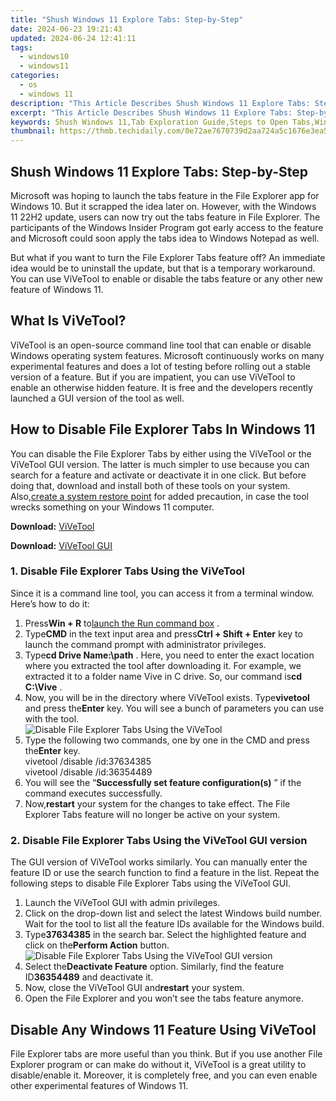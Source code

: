 ```yaml
---
title: "Shush Windows 11 Explore Tabs: Step-by-Step"
date: 2024-06-23 19:21:43
updated: 2024-06-24 12:41:11
tags:
  - windows10
  - windows11
categories:
  - os
  - windows 11
description: "This Article Describes Shush Windows 11 Explore Tabs: Step-by-Step"
excerpt: "This Article Describes Shush Windows 11 Explore Tabs: Step-by-Step"
keywords: Shush Windows 11,Tab Exploration Guide,Steps to Open Tabs,Windows 11 Snooze Mode,Using Windows 11 Shortcuts,Optimize Window Tasks,Efficient Tabs Management
thumbnail: https://thmb.techidaily.com/0e72ae7670739d2aa724a5c1676e3ea5eb7af36bcb7980843f57c620d01dbd2b.jpg
---
```


## Shush Windows 11 Explore Tabs: Step-by-Step

 Microsoft was hoping to launch the tabs feature in the File Explorer app for Windows 10\. But it scrapped the idea later on. However, with the Windows 11 22H2 update, users can now try out the tabs feature in File Explorer. The participants of the Windows Insider Program got early access to the feature and Microsoft could soon apply the tabs idea to Windows Notepad as well.

 But what if you want to turn the File Explorer Tabs feature off? An immediate idea would be to uninstall the update, but that is a temporary workaround. You can use ViVeTool to enable or disable the tabs feature or any other new feature of Windows 11.

## What Is ViVeTool?

 ViVeTool is an open-source command line tool that can enable or disable Windows operating system features. Microsoft continuously works on many experimental features and does a lot of testing before rolling out a stable version of a feature. But if you are impatient, you can use ViVeTool to enable an otherwise hidden feature. It is free and the developers recently launched a GUI version of the tool as well.

## How to Disable File Explorer Tabs In Windows 11

 You can disable the File Explorer Tabs by either using the ViVeTool or the ViVeTool GUI version. The latter is much simpler to use because you can search for a feature and activate or deactivate it in one click. But before doing that, download and install both of these tools on your system. Also,[create a system restore point](https://www.makeuseof.com/windows-11-create-restore-point/) for added precaution, in case the tool wrecks something on your Windows 11 computer.

**Download:** [ViVeTool](https://github.com/thebookisclosed/ViVe/releases)

**Download:** [ViVeTool GUI](https://github.com/PeterStrick/ViVeTool-GUI/releases)

### 1\. Disable File Explorer Tabs Using the ViVeTool

 Since it is a command line tool, you can access it from a terminal window. Here’s how to do it:

1. Press**Win + R** to[launch the Run command box](https://www.makeuseof.com/windows-open-run-command-dialog-box/) .
2. Type**CMD** in the text input area and press**Ctrl + Shift + Enter** key to launch the command prompt with administrator privileges.
3. Type**cd Drive Name:\\path** . Here, you need to enter the exact location where you extracted the tool after downloading it. For example, we extracted it to a folder name Vive in C drive. So, our command is**cd C:\\Vive** .
4. Now, you will be in the directory where ViVeTool exists. Type**vivetool** and press the**Enter** key. You will see a bunch of parameters you can use with the tool.  
![Disable File Explorer Tabs Using the ViVeTool](https://static1.makeuseofimages.com/wordpress/wp-content/uploads/2023/01/disable-file-explorer-tabs-using-the-vivetool.jpg)
5. Type the following two commands, one by one in the CMD and press the**Enter** key.  
vivetool /disable /id:37634385  
vivetool /disable /id:36354489
6. You will see the “**Successfully set feature configuration(s)** ” if the command executes successfully.
7. Now,**restart** your system for the changes to take effect. The File Explorer Tabs feature will no longer be active on your system.

### 2\. Disable File Explorer Tabs Using the ViVeTool GUI version

 The GUI version of ViVeTool works similarly. You can manually enter the feature ID or use the search function to find a feature in the list. Repeat the following steps to disable File Explorer Tabs using the ViVeTool GUI.

1. Launch the ViVeTool GUI with admin privileges.
2. Click on the drop-down list and select the latest Windows build number. Wait for the tool to list all the feature IDs available for the Windows build.
3. Type**37634385** in the search bar. Select the highlighted feature and click on the**Perform Action** button.  
![Disable File Explorer Tabs Using the ViVeTool GUI version](https://static1.makeuseofimages.com/wordpress/wp-content/uploads/2023/01/disable-file-explorer-tabs-using-the-vivetool-gui-version.jpg)
4. Select the**Deactivate Feature** option. Similarly, find the feature ID**36354489** and deactivate it.
5. Now, close the ViVeTool GUI and**restart** your system.
6. Open the File Explorer and you won’t see the tabs feature anymore.

## Disable Any Windows 11 Feature Using ViVeTool

 File Explorer tabs are more useful than you think. But if you use another File Explorer program or can make do without it, ViVeTool is a great utility to disable/enable it. Moreover, it is completely free, and you can even enable other experimental features of Windows 11.


<ins class="adsbygoogle"
     style="display:block"
     data-ad-format="autorelaxed"
     data-ad-client="ca-pub-7571918770474297"
     data-ad-slot="1223367746"></ins>



<ins class="adsbygoogle"
     style="display:block"
     data-ad-client="ca-pub-7571918770474297"
     data-ad-slot="8358498916"
     data-ad-format="auto"
     data-full-width-responsive="true"></ins>
